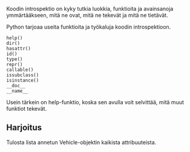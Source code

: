 Koodin introspektio on kyky tutkia luokkia, funktioita ja avainsanoja ymmärtääkseen, mitä ne ovat, mitä ne tekevät ja mitä ne tietävät.

Python tarjoaa useita funktioita ja työkaluja koodin introspektioon.

    help()
    dir() 
    hasattr() 
    id() 
    type() 
    repr() 
    callable() 
    issubclass() 
    isinstance() 
    __doc__ 
    __name__ 

Usein tärkein on help-funktio, koska sen avulla voit selvittää, mitä muut funktiot tekevät.

Harjoitus
--------

Tulosta lista annetun Vehicle-objektin kaikista attribuuteista.